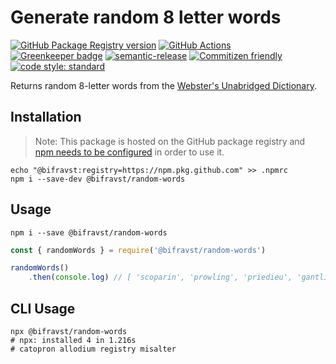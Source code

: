 # Generate random 8 letter words

[![GitHub Package Registry version](https://img.shields.io/github/release/bifravst/random-words.svg?label=GPR&logo=github)](https://github.com/bifravst/random-words/packages/26700)
[![GitHub Actions](https://github.com/bifravst/random-words/workflows/Test%20and%20Release/badge.svg)](https://github.com/bifravst/random-words/actions)
[![Greenkeeper badge](https://badges.greenkeeper.io/bifravst/random-words.svg)](https://greenkeeper.io/)
[![semantic-release](https://img.shields.io/badge/%20%20%F0%9F%93%A6%F0%9F%9A%80-semantic--release-e10079.svg)](https://github.com/semantic-release/semantic-release)
[![Commitizen friendly](https://img.shields.io/badge/commitizen-friendly-brightgreen.svg)](http://commitizen.github.io/cz-cli/)
[![code style: standard](https://img.shields.io/badge/code_style-standard-brightgreen.svg)](https://github.com/standard/standard)

Returns random 8-letter words from the [Webster's Unabridged Dictionary](http://www.gutenberg.org/ebooks/29765).

## Installation

> Note: This package is hosted on the GitHub package registry and 
> [npm needs to be configured](https://help.github.com/en/articles/configuring-npm-for-use-with-github-package-registry#installing-a-package)
> in order to use it.

    echo "@bifravst:registry=https://npm.pkg.github.com" >> .npmrc
    npm i --save-dev @bifravst/random-words

## Usage

    npm i --save @bifravst/random-words

```javascript
const { randomWords } = require('@bifravst/random-words')

randomWords()
    .then(console.log) // [ 'scoparin', 'prowling', 'priedieu', 'gantline' ]
```

## CLI Usage

    npx @bifravst/random-words
    # npx: installed 4 in 1.216s
    # catopron allodium registry misalter    
